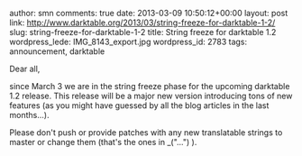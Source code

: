 author: smn
comments: true
date: 2013-03-09 10:50:12+00:00
layout: post
link: http://www.darktable.org/2013/03/string-freeze-for-darktable-1-2/
slug: string-freeze-for-darktable-1-2
title: String freeze for darktable 1.2
wordpress_lede: IMG_8143_export.jpg
wordpress_id: 2783
tags: announcement, darktable

Dear all,

since March 3 we are in the string freeze phase for the upcoming darktable 1.2 release. This release will be a major new version introducing tons of new features (as you might have guessed by all the blog articles in the last months...).

Please don't push or provide patches with any new translatable strings to master or change them (that's the ones in _("...") ).
